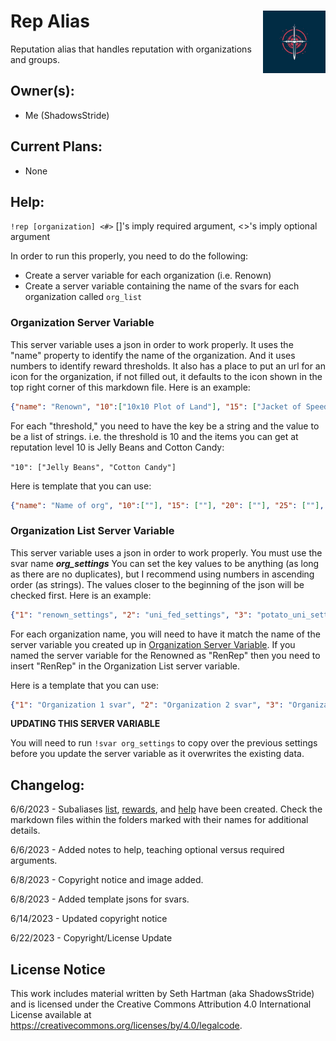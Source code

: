 <h1>Rep Alias<img align="right" src="image.png" width="100px"></h1>

Reputation alias that handles reputation with organizations and groups.

## Owner(s):
- Me (ShadowsStride)

## Current Plans:
- None

## Help:
`!rep [organization] <#>`
[]'s imply required argument, <>'s imply optional argument

In order to run this properly, you need to do the following:
- Create a server variable for each organization (i.e. Renown)
- Create a server variable containing the name of the svars for each organization called `org_list`

### Organization Server Variable
This server variable uses a json in order to work properly. It uses the "name" property to identify the name of the organization. And it uses numbers to identify reward thresholds. It also has a place to put an url for an icon for the organization, if not filled out, it defaults to the icon shown in the top right corner of this markdown file. Here is an example:
```json
{"name": "Renown", "10":["10x10 Plot of Land"], "15": ["Jacket of Speed"], "20": ["10x20 Plot of Land"], "25": ["Jacket of Swiftness"], "30": ["20x20 Plot of Land"], "35": ["Jacket of Speedy Bois"], "imgurl": "www.someimage.png"}
```

For each "threshold," you need to have the key be a string and the value to be a list of strings. i.e. the threshold is 10 and the items you can get at reputation level 10 is Jelly Beans and Cotton Candy:

```"10": ["Jelly Beans", "Cotton Candy"]```

Here is template that you can use:
```json
{"name": "Name of org", "10":[""], "15": [""], "20": [""], "25": [""], "30": [""], "35": [""], "imgurl": ""}
```

### Organization List Server Variable
This server variable uses a json in order to work properly. You must use the svar name ***org_settings*** You can set the key values to be anything (as long as there are no duplicates), but I recommend using numbers in ascending order (as strings). The values closer to the beginning of the json will be checked first. Here is an example:
```json
{"1": "renown_settings", "2": "uni_fed_settings", "3": "potato_uni_settings"}
```

For each organization name, you will need to have it match the name of the server variable you created up in [Organization Server Variable](#organization-server-variable). If you named the server variable for the Renowned as "RenRep" then you need to insert "RenRep" in the Organization List server variable.

Here is a template that you can use:
```json
{"1": "Organization 1 svar", "2": "Organization 2 svar", "3": "Organization 3 svar"}
```

**UPDATING THIS SERVER VARIABLE**

You will need to run `!svar org_settings` to copy over the previous settings before you update the server variable as it overwrites the existing data.

## Changelog:
6/6/2023 - Subaliases [list](https://github.com/SethHartman13/Avrae-Aliases-Snippets/blob/master/Aliases/rep/list/list.md), [rewards](https://github.com/SethHartman13/Avrae-Aliases-Snippets/blob/master/Aliases/rep/rewards/rewards.md), and [help](https://github.com/SethHartman13/Avrae-Aliases-Snippets/blob/master/Aliases/rep/help/help.md) have been created. Check the markdown files within the folders marked with their names for additional details.

6/6/2023 - Added notes to help, teaching optional versus required arguments.

6/8/2023 - Copyright notice and image added.

6/8/2023 - Added template jsons for svars.

6/14/2023 - Updated copyright notice

6/22/2023 - Copyright/License Update

## License Notice

This work includes material written by Seth Hartman (aka ShadowsStride) and is licensed under the Creative Commons Attribution 4.0 International License available at https://creativecommons.org/licenses/by/4.0/legalcode.